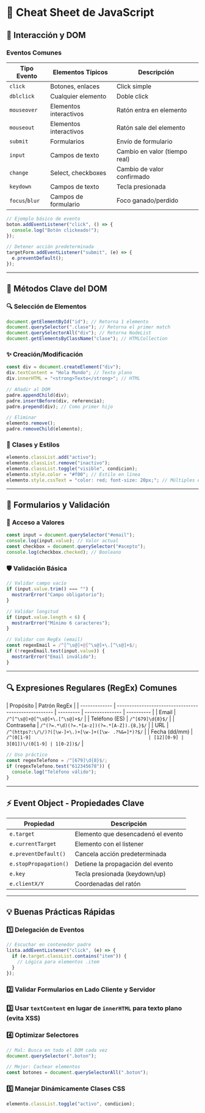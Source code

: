 # 🚀 Cheat Sheet de JavaScript

## 📌 **Interacción y DOM**

### **Eventos Comunes**

| Tipo Evento    | Elementos Típicos      | Descripción                   |
| -------------- | ---------------------- | ----------------------------- |
| `click`        | Botones, enlaces       | Click simple                  |
| `dblclick`     | Cualquier elemento     | Doble click                   |
| `mouseover`    | Elementos interactivos | Ratón entra en elemento       |
| `mouseout`     | Elementos interactivos | Ratón sale del elemento       |
| `submit`       | Formularios            | Envío de formulario           |
| `input`        | Campos de texto        | Cambio en valor (tiempo real) |
| `change`       | Select, checkboxes     | Cambio de valor confirmado    |
| `keydown`      | Campos de texto        | Tecla presionada              |
| `focus`/`blur` | Campos de formulario   | Foco ganado/perdido           |

```javascript
// Ejemplo básico de evento
boton.addEventListener("click", () => {
  console.log("Botón clickeado!");
});

// Detener acción predeterminada
targetForm.addEventListener("submit", (e) => {
  e.preventDefault();
});
```

---

## 🎯 **Métodos Clave del DOM**

### 🔍 **Selección de Elementos**

```javascript
document.getElementById("id"); // Retorna 1 elemento
document.querySelector(".clase"); // Retorna el primer match
document.querySelectorAll("div"); // Retorna NodeList
document.getElementsByClassName("clase"); // HTMLCollection
```

### ✨ **Creación/Modificación**

```javascript
const div = document.createElement("div");
div.textContent = "Hola Mundo"; // Texto plano
div.innerHTML = "<strong>Texto</strong>"; // HTML

// Añadir al DOM
padre.appendChild(div);
padre.insertBefore(div, referencia);
padre.prepend(div); // Como primer hijo

// Eliminar
elemento.remove();
padre.removeChild(elemento);
```

### 🎨 **Clases y Estilos**

```javascript
elemento.classList.add("activo");
elemento.classList.remove("inactivo");
elemento.classList.toggle("visible", condicion);
elemento.style.color = "#f00"; // Estilo en línea
elemento.style.cssText = "color: red; font-size: 20px;"; // Múltiples estilos
```

---

## 📝 **Formularios y Validación**

### 🔐 **Acceso a Valores**

```javascript
const input = document.querySelector("#email");
console.log(input.value); // Valor actual
const checkbox = document.querySelector("#acepto");
console.log(checkbox.checked); // Booleano
```

### 🛡️ **Validación Básica**

```javascript
// Validar campo vacío
if (input.value.trim() === "") {
  mostrarError("Campo obligatorio");
}

// Validar longitud
if (input.value.length < 6) {
  mostrarError("Mínimo 6 caracteres");
}

// Validar con RegEx (email)
const regexEmail = /^[^\s@]+@[^\s@]+\.[^\s@]+$/;
if (!regexEmail.test(input.value)) {
  mostrarError("Email inválido");
}
```

---

## 🔍 **Expresiones Regulares (RegEx) Comunes**

| Propósito     | Patrón RegEx                                         |
| ------------- | ---------------------------------------------------- | --------- | --------------- | ---------- |
| Email         | `/^[^\s@]+@[^\s@]+\.[^\s@]+$/`                       |
| Teléfono (ES) | `/^[679]\d{8}$/`                                     |
| Contraseña    | `/^(?=.*\d)(?=.*[a-z])(?=.*[A-Z]).{8,}$/`            |
| URL           | `/^(https?:\/\/)?([\w-]+\.)+[\w-]+([\w- .?%&=]*)?$/` |
| Fecha (dd/mm) | `/^(0[1-9]                                           | [12][0-9] | 3[01])\/(0[1-9] | 1[0-2])$/` |

```javascript
// Uso práctico
const regexTelefono = /^[679]\d{8}$/;
if (regexTelefono.test("612345678")) {
  console.log("Teléfono válido");
}
```

---

## ⚡ **Event Object - Propiedades Clave**

| Propiedad             | Descripción                        |
| --------------------- | ---------------------------------- |
| `e.target`            | Elemento que desencadenó el evento |
| `e.currentTarget`     | Elemento con el listener           |
| `e.preventDefault()`  | Cancela acción predeterminada      |
| `e.stopPropagation()` | Detiene la propagación del evento  |
| `e.key`               | Tecla presionada (keydown/up)      |
| `e.clientX/Y`         | Coordenadas del ratón              |

---

## 💡 **Buenas Prácticas Rápidas**

### 1️⃣ **Delegación de Eventos**

```javascript
// Escuchar en contenedor padre
lista.addEventListener("click", (e) => {
  if (e.target.classList.contains("item")) {
    // Lógica para elementos .item
  }
});
```

### 2️⃣ **Validar Formularios en Lado Cliente y Servidor**

### 3️⃣ **Usar `textContent` en lugar de `innerHTML` para texto plano (evita XSS)**

### 4️⃣ **Optimizar Selectores**

```javascript
// Mal: Busca en todo el DOM cada vez
document.querySelector(".boton");

// Mejor: Cachear elementos
const botones = document.querySelectorAll(".boton");
```

### 5️⃣ **Manejar Dinámicamente Clases CSS**

```javascript
elemento.classList.toggle("activo", condicion);
```
